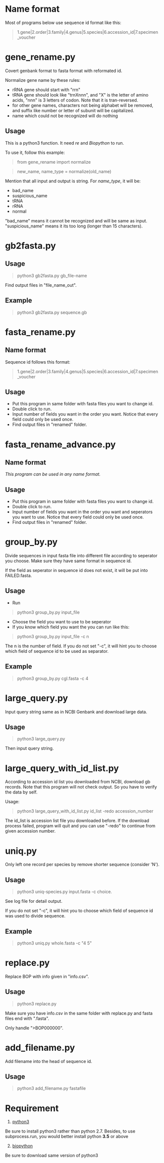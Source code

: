 # Name format

Most of programs below use sequence id format like this:

>  1.gene|2.order|3.family|4.genus|5.species|6.accession_id|7.specimen_voucher

# gene_rename.py

Covert genbank format to fasta format with reformated id.

Normalize gene name by these rules:

- rRNA gene should start with "rrn"
- tRNA gene should look like "trnXnnn", and "X" is the letter of amino acids,
  "nnn" is 3 letters of codon. Note that it is tran-reversed.
-  for other gene names, characters not being alphabet will be removed, and
   suffix like number or letter of subunit will be capitalized.
- name which could not be recognized will do nothing

## Usage

This is a python3 function. It need *re* and *Biopython* to run.

To use it, follow this example:

> from gene_rename import normalize

> new_name, name_type = normalize(old_name)

Mention that all input and output is string. For *name_type*, it will be:

* bad_name
* suspicious_name
* tRNA
* rRNA
* normal

"bad_name" means it cannot be recognized and will be same as input.
"suspicious_name" means it its too long (longer than 15 characters).

# gb2fasta.py

## Usage

> python3 gb2fasta.py gb_file-name

Find output files in "file_name_out".

## Example

> python3 gb2fasta.py sequence.gb

# fasta_rename.py

## Name format

Sequence id follows this format:

>  1.gene|2.order|3.family|4.genus|5.species|6.accession_id|7.specimen_voucher

## Usage

- Put this program in same folder with fasta files you want to change id. 
- Double click to run. 
-  Input number of fields you want in the order you want. Notice that every field could only be used once.
-  Find output files in "renamed" folder.

# fasta_rename_advance.py

## Name format

*This program can be used in any name format.*

## Usage

- Put this program in same folder with fasta files you want to change id. 
- Double click to run. 
-  Input number of fields you want in the order you want and seperators you want to use. Notice that every
field could only be used once.
-  Find output files in "renamed" folder.

# group_by.py

Divide sequences in input fasta file into different file according to
seperator you choose. Make sure they have same format in sequence id.

If the field as seperator in sequence id does not exist, it will be put into
FAILED.fasta.

## Usage

- Run
> python3 group_by.py input_file
- Choose the field you want to use to be seperator
- If you know which field you want the you can run like this:
> python3 group_by.py input_file -c n

The n is the number of field.
If you do not set "-c", it will hint you to choose which field of sequence id
to be used as separator.

## Example

> python3 group_by.py cgl.fasta -c 4

# large_query.py

Input query string same as in NCBI Genbank and download large data.

## Usage

> python3 large_query.py

Then input query string.

# large_query_with_id_list.py

According to accession id list you downloaded from NCBI, download gb records.
Note that this program will not check output. So you have to verify the data
by self.

Usage:

> python3 large_query_with_id_list.py id_list -redo accession_number

The id_list is accession list file you downloaded before. If the download
process failed, program will quit and you can use "-redo" to continue from
given accession number.

# uniq.py

Only left one record per species by remove shorter sequence (consider 'N').

## Usage

> python3 uniq-species.py input.fasta -c choice.

See log file for detail output.

If you do not set "-c", it will hint you to choose which field of sequence id
was used to divide sequence.

## Example

> python3 uniq.py whole.fasta -c "4 5"

# replace.py

Replace BOP with info given in "info.csv".

## Usage

> python3 replace.py

Make sure you have info.csv in the same folder with replace.py and fasta files
end with ".fasta".

Only handle ">BOP000000".

# add_filename.py

Add filename into the head of sequence id.

## Usage

> python3 add_filename.py fastafile

# Requirement

1. [python3](https://www.python.org/downloads/)

Be sure to install python3 rather than python 2.7. Besides, to use subprocess.run, you would better install python **3.5** or above

2. [biopython](http://biopython.org/wiki/Download)
 
Be sure to download same version of python3
